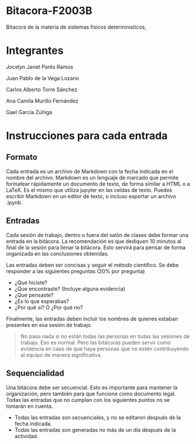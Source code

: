 # Bitacora-F2003B
Bitacora de la materia de sistemas fisicos deterministicos, 

# Integrantes
Jocelyn Janet Parés Ramos

Juan Pablo de la Vega Lozano

Carlos Alberto Torre Sánchez 

Ana Camila Murillo Fernández

Gael García Zúñiga

# Instrucciones para cada entrada
## Formato
Cada entrada es un archivo de Markdown con la fecha indicada en el nombre del archivo. Markdown es un lenguaje de marcado que permite formatear rápidamente un documento de texto, de forma similar a HTML o a LaTeX. Es el mismo que utiliza jupyter en las celdas de texto. Puedes escribir Markdown en un editor de texto, o incluso exportar un archivo .ipynb. 

## Entradas
Cada sesión de trabajo, dentro o fuera del salón de clases debe formar una entrada en la  bitácora. La recomendación es que dediquen 10 minutos al final de la sesión para llenar la bitácora. Esto servirá para pensar de forma organizada en las conclusiones obtenidas. 

Las entradas deben ser concisas y seguir el método científico. Se debe responder a las siguientes preguntas (20% por pregunta)
- ¿Que hiciste?
- ¿Que encontraste? (Incluye alguna evidencia)
- ¿Que pensaste?
- ¿Es lo que esperabas?
- ¿Por qué si? O ¿Por qué no?

Finalmente, las entradas deben incluir los nombres de quienes estaban presentes en esa sesión de trabajo. 

> No pasa nada si no están todas las personas en todas las sesiones de trabajo. Eso es normal. Pero las bitácoras pueden servir como evidencia en caso de que haya personas que no estén contribuyendo al equipo de manera significativa. 

## Sequencialidad 
Una bitácora debe ser secuencial. Esto es importante para mantener la organización, pero también para que funcione como documento legal.  Todas las entradas que no cumplan con los siguientes puntos no se tomarán en cuenta. 
- Todas las entradas son secuenciales, y no se editaron después de la fecha indicada.
- Todas las entradas son generadas no más de un día después de la actividad.
